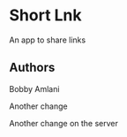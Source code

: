 # Short Lnk

An app to share links

## Authors

Bobby Amlani

Another change

Another change on the server
